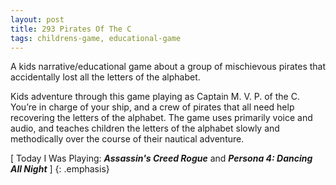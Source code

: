 ```yaml
---
layout: post
title: 293 Pirates Of The C
tags: childrens-game, educational-game
---
```

A kids narrative/educational game about a group of mischievous pirates that accidentally lost all the letters of the alphabet.

Kids adventure through this game playing as Captain M. V. P. of the C.  You’re in charge of your ship, and a crew of pirates that all need help recovering the letters of the alphabet. The game uses primarily voice and audio, and teaches children the letters of the alphabet slowly and methodically over the course of their nautical adventure.

[ Today I Was Playing: ***Assassin's Creed Rogue*** and ***Persona 4: Dancing All Night*** ]
{: .emphasis}

